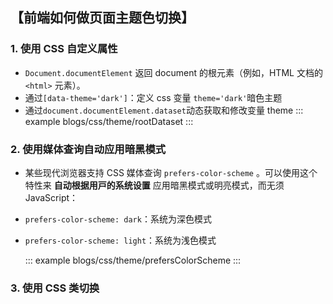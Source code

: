 ## 【前端如何做⻚⾯主题⾊切换】

### 1. 使⽤ CSS ⾃定义属性

- `Document.documentElement` 返回 document 的根元素（例如，HTML 文档的 `<html>` 元素）。
- 通过`[data-theme='dark']`：定义 css 变量 `theme='dark'`暗色主题
- 通过`document.documentElement.dataset`动态获取和修改变量 theme
  ::: example
  blogs/css/theme/rootDataset
  :::

### 2. 使⽤媒体查询⾃动应⽤暗⿊模式

- 某些现代浏览器⽀持 CSS 媒体查询 `prefers-color-scheme` 。可以使⽤这个特性来 **⾃动根据⽤⼾的系统设置** 应⽤暗⿊模式或明亮模式，⽽⽆须 JavaScript：
- `prefers-color-scheme: dark`：系统为深色模式
- `prefers-color-scheme: light`：系统为浅色模式

  ::: example
  blogs/css/theme/prefersColorScheme
  :::

### 3. 使⽤ CSS 类切换
